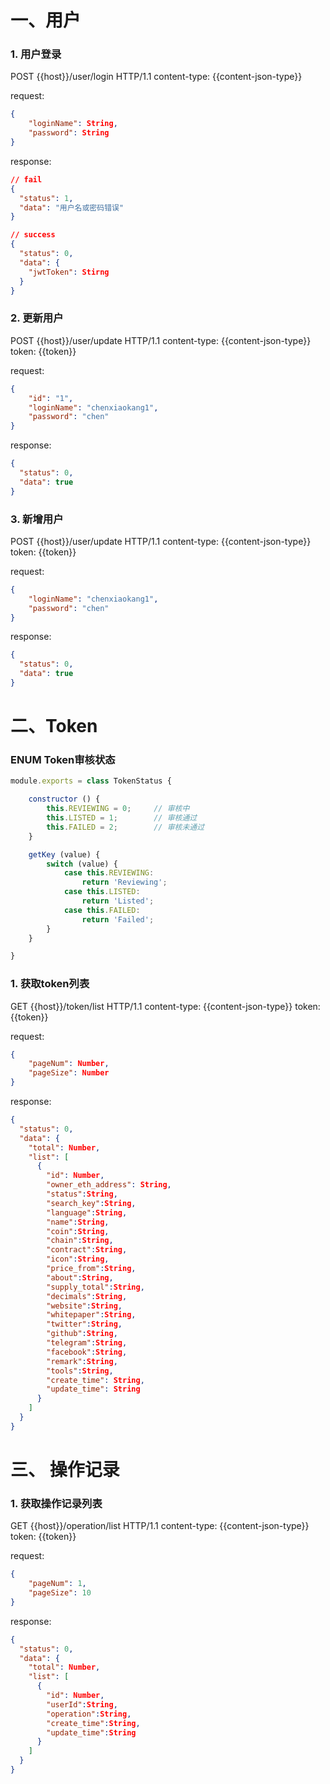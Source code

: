 # 一、用户
### 1. 用户登录
POST {{host}}/user/login HTTP/1.1
content-type: {{content-json-type}}

request:
```json
{
    "loginName": String,
    "password": String
}
```

response:
```json
// fail
{
  "status": 1,
  "data": "用户名或密码错误"
}

// success
{
  "status": 0,
  "data": {
    "jwtToken": Stirng
  }
}
```

### 2. 更新用户
POST {{host}}/user/update HTTP/1.1
content-type: {{content-json-type}}
token: {{token}}

request:
```json
{
    "id": "1",
    "loginName": "chenxiaokang1",
    "password": "chen"
}
```

response:
```json
{
  "status": 0,
  "data": true
}
```

### 3. 新增用户
POST {{host}}/user/update HTTP/1.1
content-type: {{content-json-type}}
token: {{token}}

request:
```json
{
    "loginName": "chenxiaokang1",
    "password": "chen"
}
```


response:
```json
{
  "status": 0,
  "data": true
}
```

# 二、Token

### ENUM Token审核状态
```javascript
module.exports = class TokenStatus {

    constructor () {
        this.REVIEWING = 0;     // 审核中
        this.LISTED = 1;        // 审核通过
        this.FAILED = 2;        // 审核未通过
    }

    getKey (value) {
        switch (value) {
            case this.REVIEWING:
                return 'Reviewing';
            case this.LISTED:
                return 'Listed';
            case this.FAILED:
                return 'Failed';
        }
    }

}
```

### 1. 获取token列表
GET {{host}}/token/list HTTP/1.1
content-type: {{content-json-type}}
token: {{token}}

request:
```json
{
    "pageNum": Number,
    "pageSize": Number
}
```

response: 
```json
{
  "status": 0,
  "data": {
    "total": Number,
    "list": [
      {
        "id": Number,
        "owner_eth_address": String,
        "status":String,
        "search_key":String,
        "language":String,
        "name":String,
        "coin":String,
        "chain":String,
        "contract":String,
        "icon":String,
        "price_from":String,
        "about":String,
        "supply_total":String,
        "decimals":String,
        "website":String,
        "whitepaper":String,
        "twitter":String,
        "github":String,
        "telegram":String,
        "facebook":String,
        "remark":String,
        "tools":String,
        "create_time": String,
        "update_time": String
      }
    ]
  }
}
```

# 三、 操作记录

### 1. 获取操作记录列表
GET {{host}}/operation/list HTTP/1.1
content-type: {{content-json-type}}
token: {{token}}

request:
```json
{
    "pageNum": 1,
    "pageSize": 10
}
```

response: 
```json
{
  "status": 0,
  "data": {
    "total": Number,
    "list": [
      {
        "id": Number,
        "userId":String,
        "operation":String,
        "create_time":String,
        "update_time":String
      }
    ]
  }
}
```